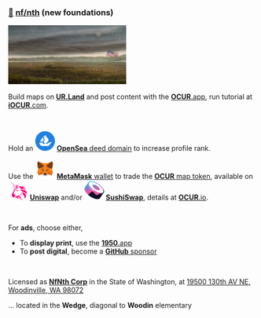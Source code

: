 
### [🥚](https://xn--wr9h.ws) [nf/nth](https://nfnth.com) (new foundations)

<img src="img/field.gif" style="width:240px;height:120px;" />

Build maps on [**UR.Land**](https://ur.land) and post content with the [**OCUR**.app](https://ocur.app), run tutorial at [**iOCUR**.com](https://iocur.com).

<br/>

Hold an <img src="img/opensea.png" style="width:40px;height:40px;" /> [**OpenSea** deed domain](https://opensea.io/urland) to increase profile rank.

Use the <img src="img/meta.png" style="width:40px;height:40px;" /> [**MetaMask** wallet](https://metamask.io) to trade the [**OCUR** map token](https://etherscan.io/token/0xCcaB679860B1017589239BCeEEabe5CD45965aFc), available on <img src="img/uniswap.png" style="width:40px;height:40px;" /> [**Uniswap**](https://app.uniswap.org/#/tokens/ethereum/0xccab679860b1017589239bceeeabe5cd45965afc) and/or <img src="img/sushi.png" style="width:40px;height:40px;" /> [**SushiSwap**](https://www.sushi.com/swap), details at [**OCUR**.io](https://ocur.io).

<br/>

For **ads**, choose either,

- To **display print**, use the [**1950**.app](https://1950.app)
- To **post digital**, become a [**GitHub** sponsor](https://github.com/sponsors/nfnth)

<br/>

Licensed as [**NfNth Corp**](https://secure.dor.wa.gov/) in the State of Washington, at [19500 130th AV NE, Woodinville, WA 98072](https://blue.kingcounty.com/Assessor/eRealProperty/Dashboard.aspx?ParcelNbr=1428900123) 

... located in the **Wedge**, diagonal to **Woodin** elementary
